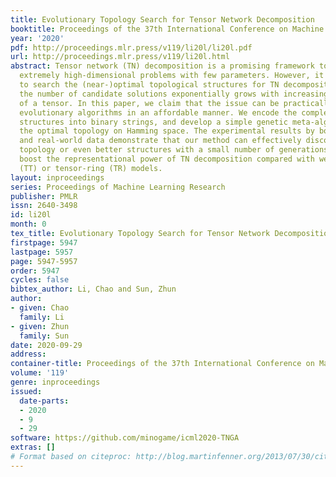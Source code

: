 ```yaml
---
title: Evolutionary Topology Search for Tensor Network Decomposition
booktitle: Proceedings of the 37th International Conference on Machine Learning
year: '2020'
pdf: http://proceedings.mlr.press/v119/li20l/li20l.pdf
url: http://proceedings.mlr.press/v119/li20l.html
abstract: Tensor network (TN) decomposition is a promising framework to represent
  extremely high-dimensional problems with few parameters. However, it is challenging
  to search the (near-)optimal topological structures for TN decomposition, since
  the number of candidate solutions exponentially grows with increasing the order
  of a tensor. In this paper, we claim that the issue can be practically tackled by
  evolutionary algorithms in an affordable manner. We encode the complex topological
  structures into binary strings, and develop a simple genetic meta-algorithm to search
  the optimal topology on Hamming space. The experimental results by both synthetic
  and real-world data demonstrate that our method can effectively discover the ground-truth
  topology or even better structures with a small number of generations, and significantly
  boost the representational power of TN decomposition compared with well-known tensor-train
  (TT) or tensor-ring (TR) models.
layout: inproceedings
series: Proceedings of Machine Learning Research
publisher: PMLR
issn: 2640-3498
id: li20l
month: 0
tex_title: Evolutionary Topology Search for Tensor Network Decomposition
firstpage: 5947
lastpage: 5957
page: 5947-5957
order: 5947
cycles: false
bibtex_author: Li, Chao and Sun, Zhun
author:
- given: Chao
  family: Li
- given: Zhun
  family: Sun
date: 2020-09-29
address: 
container-title: Proceedings of the 37th International Conference on Machine Learning
volume: '119'
genre: inproceedings
issued:
  date-parts:
  - 2020
  - 9
  - 29
software: https://github.com/minogame/icml2020-TNGA
extras: []
# Format based on citeproc: http://blog.martinfenner.org/2013/07/30/citeproc-yaml-for-bibliographies/
---
```

